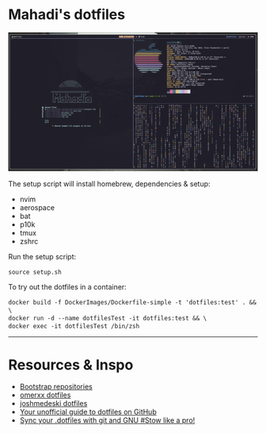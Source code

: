 # Mahadi's dotfiles

![Screenshot](./Screenshot.png)


The setup script will install homebrew, dependencies & setup:
* nvim
* aerospace
* bat
* p10k
* tmux
* zshrc

Run the setup script:
```
source setup.sh
```

To try out the dotfiles in a container:
```
docker build -f DockerImages/Dockerfile-simple -t 'dotfiles:test' . && \
docker run -d --name dotfilesTest -it dotfiles:test && \
docker exec -it dotfilesTest /bin/zsh
```

---
# Resources & Inspo
* [Bootstrap repositories](https://dotfiles.github.io/bootstrap/)
* [omerxx dotfiles](https://github.com/omerxx/dotfiles)
* [joshmedeski dotfiles](https://github.com/joshmedeski/dotfiles)
* [Your unofficial guide to dotfiles on GitHub](https://dotfiles.github.io)
* [Sync your .dotfiles with git and GNU #Stow like a pro!](https://www.youtube.com/watch?v=CFzEuBGPPPg)
